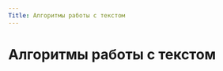```yaml
---
Title: Алгоритмы работы с текстом
---
```



Алгоритмы работы с текстом
==========================

